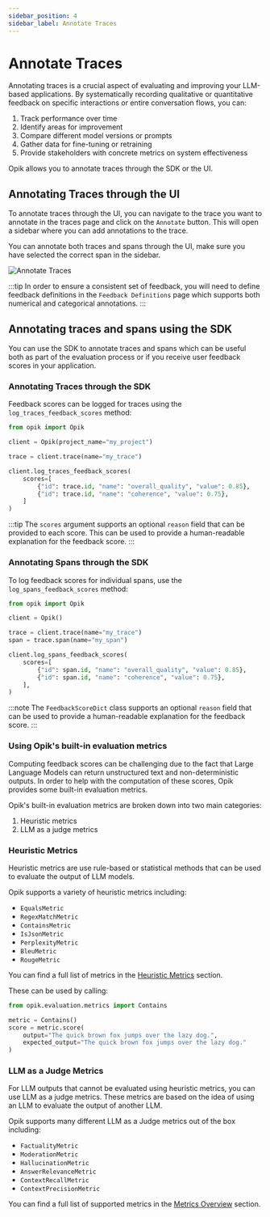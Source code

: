 ```yaml
---
sidebar_position: 4
sidebar_label: Annotate Traces
---
```


# Annotate Traces

Annotating traces is a crucial aspect of evaluating and improving your LLM-based applications. By systematically recording qualitative or quantitative feedback on specific interactions or entire conversation flows, you can:

1. Track performance over time
2. Identify areas for improvement
3. Compare different model versions or prompts
4. Gather data for fine-tuning or retraining
5. Provide stakeholders with concrete metrics on system effectiveness

Opik allows you to annotate traces through the SDK or the UI.

## Annotating Traces through the UI

To annotate traces through the UI, you can navigate to the trace you want to annotate in the traces page and click on the `Annotate` button. This will open a sidebar where you can add annotations to the trace.

You can annotate both traces and spans through the UI, make sure you have selected the correct span in the sidebar.

![Annotate Traces](/img/tracing/annotate_traces.png)

:::tip
In order to ensure a consistent set of feedback, you will need to define feedback definitions in the `Feedback Definitions` page which supports both numerical and categorical annotations.
:::

## Annotating traces and spans using the SDK

You can use the SDK to annotate traces and spans which can be useful both as part of the evaluation process or if you receive user feedback scores in your application.

### Annotating Traces through the SDK

Feedback scores can be logged for traces using the `log_traces_feedback_scores` method:

```python
from opik import Opik

client = Opik(project_name="my_project")

trace = client.trace(name="my_trace")

client.log_traces_feedback_scores(
    scores=[
        {"id": trace.id, "name": "overall_quality", "value": 0.85},
        {"id": trace.id, "name": "coherence", "value": 0.75},
    ]
)
```

:::tip
The `scores` argument supports an optional `reason` field that can be provided to each score. This can be used to provide a human-readable explanation for the feedback score.
:::

### Annotating Spans through the SDK

To log feedback scores for individual spans, use the `log_spans_feedback_scores` method:

```python
from opik import Opik

client = Opik()

trace = client.trace(name="my_trace")
span = trace.span(name="my_span")

client.log_spans_feedback_scores(
    scores=[
        {"id": span.id, "name": "overall_quality", "value": 0.85},
        {"id": span.id, "name": "coherence", "value": 0.75},
    ],
)
```

:::note
The `FeedbackScoreDict` class supports an optional `reason` field that can be used to provide a human-readable explanation for the feedback score.
:::

### Using Opik's built-in evaluation metrics

Computing feedback scores can be challenging due to the fact that Large Language Models can return unstructured text and non-deterministic outputs. In order to help with the computation of these scores, Opik provides some built-in evaluation metrics.

Opik's built-in evaluation metrics are broken down into two main categories:
1. Heuristic metrics
2. LLM as a judge metrics

### Heuristic Metrics

Heuristic metrics are use rule-based or statistical methods that can be used to evaluate the output of LLM models.

Opik supports a variety of heuristic metrics including:
* `EqualsMetric`
* `RegexMatchMetric`
* `ContainsMetric`
* `IsJsonMetric`
* `PerplexityMetric`
* `BleuMetric`
* `RougeMetric`

You can find a full list of metrics in the [Heuristic Metrics](/evaluation/metrics/heuristic_metrics.md) section.

These can be used by calling:

```python
from opik.evaluation.metrics import Contains

metric = Contains()
score = metric.score(
    output="The quick brown fox jumps over the lazy dog.",
    expected_output="The quick brown fox jumps over the lazy dog."
)
```

### LLM as a Judge Metrics

For LLM outputs that cannot be evaluated using heuristic metrics, you can use LLM as a judge metrics. These metrics are based on the idea of using an LLM to evaluate the output of another LLM.

Opik supports many different LLM as a Judge metrics out of the box including:
* `FactualityMetric`
* `ModerationMetric`
* `HallucinationMetric`
* `AnswerRelevanceMetric`
* `ContextRecallMetric`
* `ContextPrecisionMetric`

You can find a full list of supported metrics in the [Metrics Overview](/evaluation/metrics/overview.md) section.
